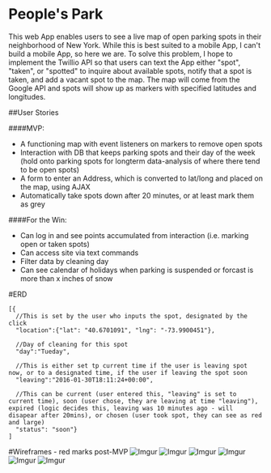 # People's Park

This web App enables users to see a live map of open parking spots in their neighborhood of New York. While this is best suited to a mobile App, I can't build a mobile App, so here we are. To solve this problem, I hope to implement the Twillio API so that users can text the App either "spot", "taken", or "spotted" to inquire about available spots, notify that a spot is taken, and add a vacant spot to the map. The map will come from the Google API and spots will show up as markers with specified latitudes and longitudes. 

##User Stories

####MVP:
- A functioning map with event listeners on markers to remove open spots
- Interaction with DB that keeps parking spots and their day of the week (hold onto parking spots for longterm data-analysis of where there tend to be open spots)
- A form to enter an Address, which is converted to lat/long and placed on the map, using AJAX
- Automatically take spots down after 20 minutes, or at least mark them as grey

####For the Win:
- Can log in and see points accumulated from interaction (i.e. marking open or taken spots)
- Can access site via text commands
- Filter data by cleaning day
- Can see calendar of holidays when parking is suspended or forcast is more than x inches of snow

#ERD
```
[{ 
  //This is set by the user who inputs the spot, designated by the click
  "location":{"lat": "40.6701091", "lng": "-73.9900451"},
  
  //Day of cleaning for this spot
  "day":"Tueday",
  
  //This is either set tp current time if the user is leaving spot now, or to a designated time, if the user if leaving the spot soon
  "leaving":"2016-01-30T18:11:24+00:00",
  
  //This can be current (user entered this, "leaving" is set to current time), soon (user chose, they are leaving at time "leaving"), expired (logic decides this, leaving was 10 minutes ago - will disapear after 20mins), or chosen (user took spot, they can see as red and large)
  "status": "soon"}
]
```

#Wireframes - red marks post-MVP
![Imgur](http://i.imgur.com/cM5ewig.jpg)
![Imgur](http://i.imgur.com/POOnZ6p.jpg)
![Imgur](http://i.imgur.com/vbF92qp.jpg)
![Imgur](http://i.imgur.com/ra6S8Ow.jpg)
![Imgur](http://i.imgur.com/uk11VV9.jpg)
![Imgur](http://i.imgur.com/RvRXyMM.jpg)


